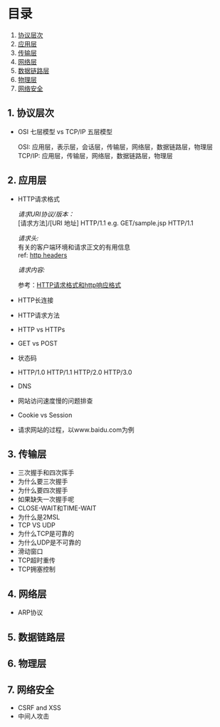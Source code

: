 # 目录
1. [协议层次](#协议层次)
2. [应用层](#应用层)
3. [传输层](#传输层)
4. [网络层](#网络层)
5. [数据链路层](#数据链路层)
6. [物理层](#物理层)
7. [网络安全](#网络安全)

## 1. 协议层次 <a name="协议层次"></a>
- OSI 七层模型 vs TCP/IP 五层模型
  
  OSI: 应用层，表示层，会话层，传输层，网络层，数据链路层，物理层  
  TCP/IP: 应用层，传输层，网络层，数据链路层，物理层
 
## 2. 应用层 <a name="应用层"></a>
- HTTP请求格式
  
  _请求URI协议/版本：_  
  [请求方法]/[URI 地址] HTTP/1.1 e.g. GET/sample.jsp HTTP/1.1
  
  _请求头:_  
  有关的客户端环境和请求正文的有用信息  
  ref: [http headers](https://developer.mozilla.org/zh-CN/docs/Web/HTTP/Headers)
  
  _请求内容:_  
  
  
  
  参考：[HTTP请求格式和http响应格式](https://www.huaweicloud.com/articles/d634c17799428bf48c14156404f4a801.html)
- HTTP长连接
- HTTP请求方法
- HTTP vs HTTPs
- GET vs POST
- 状态码
- HTTP/1.0 HTTP/1.1 HTTP/2.0 HTTP/3.0
- DNS
- 网站访问速度慢的问题排查
- Cookie vs Session
- 请求网站的过程，以www.baidu.com为例

## 3. 传输层 <a name="传输层"></a>
- 三次握手和四次挥手
- 为什么要三次握手
- 为什么要四次握手
- 如果缺失一次握手呢
- CLOSE-WAIT和TIME-WAIT
- 为什么是2MSL
- TCP VS UDP
- 为什么TCP是可靠的
- 为什么UDP是不可靠的
- 滑动窗口
- TCP超时重传
- TCP拥塞控制


## 4. 网络层 <a name="网络层"></a>
- ARP协议

## 5. 数据链路层 <a name="数据链路层"></a>

## 6. 物理层 <a name="物理层"></a>

## 7. 网络安全 <a name="网络安全"></a>
- CSRF and XSS
- 中间人攻击


